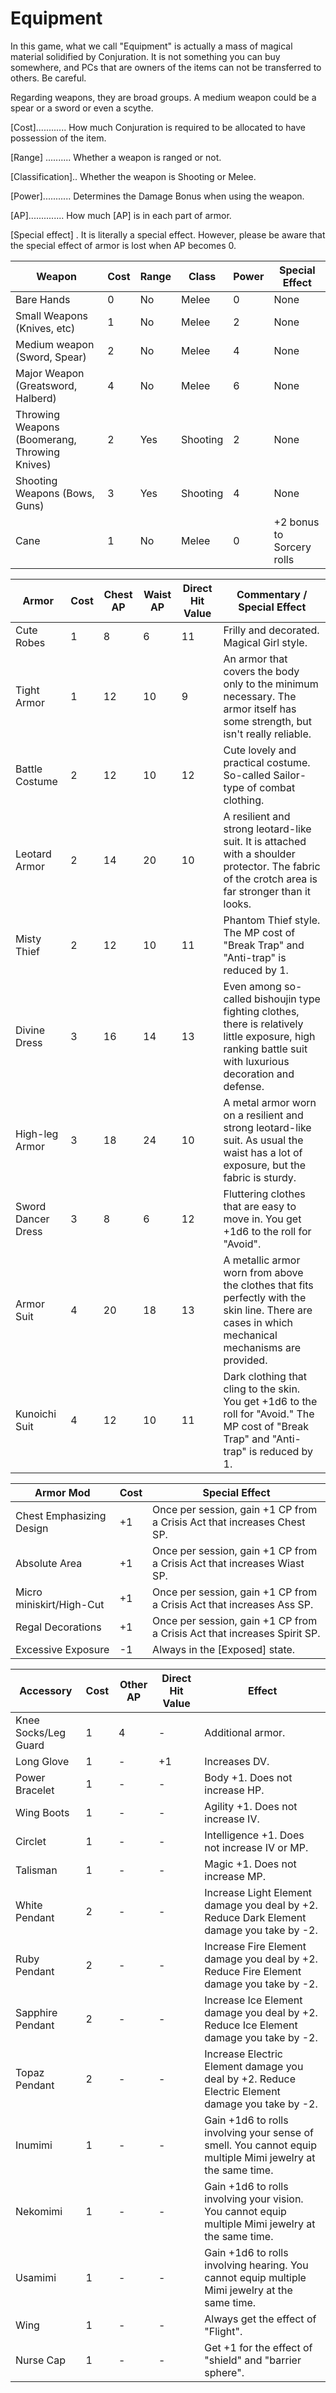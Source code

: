 # Equipment

In this game, what we call "Equipment" is actually a mass of magical material solidified by Conjuration. It is not
something you can buy somewhere, and PCs that are owners of the items can not be transferred to others. Be careful.

Regarding weapons, they are broad groups. A medium weapon could be a spear or a sword or even a scythe.

[Cost]............ How much Conjuration is required to be allocated to have possession of the item.

[Range] .......... Whether a weapon is ranged or not.

[Classification].. Whether the weapon is Shooting or Melee.

[Power]........... Determines the Damage Bonus when using the weapon.

[AP].............. How much [AP] is in each part of armor.

[Special effect] . It is literally a special effect. However, please be aware that the special effect of armor is lost
when AP becomes 0.

| Weapon | Cost | Range | Class | Power | Special Effect |
| - | - | - | - | - | - |
| Bare Hands | 0 | No | Melee | 0 | None |
| Small Weapons (Knives, etc) | 1 | No | Melee | 2 | None |
| Medium weapon (Sword, Spear) | 2 | No | Melee | 4 | None |
| Major Weapon (Greatsword, Halberd) | 4 | No | Melee | 6 | None |
| Throwing Weapons (Boomerang, Throwing Knives) | 2 | Yes | Shooting | 2 | None |
| Shooting Weapons (Bows, Guns) | 3 | Yes | Shooting | 4 | None |
| Cane | 1 | No | Melee | 0 | +2 bonus to Sorcery rolls |

| Armor | Cost | Chest AP | Waist AP | Direct Hit Value | Commentary / Special Effect |
| - | - | - | - | - | - |
| Cute Robes | 1 | 8 | 6 | 11 | Frilly and decorated. Magical Girl style. |
| Tight Armor | 1 | 12 | 10 | 9 | An armor that covers the body only to the minimum necessary. The armor itself has some strength, but isn't really reliable. |
| Battle Costume | 2 | 12 | 10 | 12 | Cute lovely and practical costume. So-called Sailor-type of combat clothing. |
| Leotard Armor | 2 | 14 | 20 | 10 | A resilient and strong leotard-like suit. It is attached with a shoulder protector. The fabric of the crotch area is far stronger than it looks. |
| Misty Thief | 2 | 12 | 10 | 11 | Phantom Thief style. The MP cost of "Break Trap" and "Anti-trap" is reduced by 1. |
| Divine Dress | 3 | 16 | 14 | 13 | Even among so-called bishoujin type fighting clothes, there is relatively little exposure, high ranking battle suit with luxurious decoration and defense. |
| High-leg Armor | 3 | 18 | 24 | 10 | A metal armor worn on a resilient and strong leotard-like suit. As usual the waist has a lot of exposure, but the fabric is sturdy. |
| Sword Dancer Dress | 3 | 8 | 6 | 12 | Fluttering clothes that are easy to move in. You get +1d6 to the roll for "Avoid". |
| Armor Suit | 4 | 20 | 18 | 13 | A metallic armor worn from above the clothes that fits perfectly with the skin line. There are cases in which mechanical mechanisms are provided. |
| Kunoichi Suit | 4 | 12 | 10 | 11 | Dark clothing that cling to the skin. You get +1d6 to the roll for "Avoid." The MP cost of "Break Trap" and "Anti-trap" is reduced by 1. |

| Armor Mod | Cost | Special Effect |
| - | - | - |
| Chest Emphasizing Design | +1 | Once per session, gain +1 CP from a Crisis Act that increases Chest SP. |
| Absolute Area | +1 | Once per session, gain +1 CP from a Crisis Act that increases Wiast SP. |
| Micro miniskirt/High-Cut | +1 | Once per session, gain +1 CP from a Crisis Act that increases Ass SP. |
| Regal Decorations | +1 | Once per session, gain +1 CP from a Crisis Act that increases Spirit SP. |
| Excessive Exposure | -1 | Always in the [Exposed] state. |

| Accessory | Cost | Other AP | Direct Hit Value | Effect |
| - | - | - | - | - |
| Knee Socks/Leg Guard | 1 | 4 | - | Additional armor. |
| Long Glove | 1 | - | +1 | Increases DV. |
| Power Bracelet | 1 | - | - | Body +1. Does not increase HP. |
| Wing Boots | 1 | - | - | Agility +1. Does not increase IV. |
| Circlet | 1 | - | - | Intelligence +1. Does not increase IV or MP. |
| Talisman | 1 | - | - | Magic +1. Does not increase MP. |
| White Pendant | 2 | - | - | Increase Light Element damage you deal by +2. Reduce Dark Element damage you take by -2. |
| Ruby Pendant | 2 | - | - | Increase Fire Element damage you deal by +2. Reduce Fire Element damage you take by -2. |
| Sapphire Pendant | 2 | - | - | Increase Ice Element damage you deal by +2. Reduce Ice Element damage you take by -2. |
| Topaz Pendant | 2 | - | - | Increase Electric Element damage you deal by +2. Reduce Electric Element damage you take by -2. |
| Inumimi | 1 | - | - | Gain +1d6 to rolls involving your sense of smell. You cannot equip multiple Mimi jewelry at the same time. |
| Nekomimi | 1 | - | - | Gain +1d6 to rolls involving your vision. You cannot equip multiple Mimi jewelry at the same time. |
| Usamimi | 1 | - | - | Gain +1d6 to rolls involving hearing. You cannot equip multiple Mimi jewelry at the same time. |
| Wing | 1 | - | - | Always get the effect of "Flight". |
| Nurse Cap | 1 | - | - | Get +1 for the effect of "shield" and "barrier sphere". |
